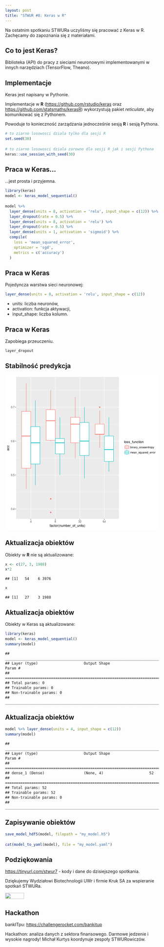 ```yaml
---
layout: post
title: "STWUR #8: Keras w R"
---
```




Na ostatnim spotkaniu STWURa uczyliśmy się pracować z Keras w R. Zachęcamy do zapoznania się z materiałami.

## Co to jest Keras?

Biblioteka (API) do pracy z sieciami neuronowymi implementowanymi w innych narzędziach (TensorFlow, Theano).

## Implementacje

Keras jest napisany w Pythonie. 

Implementacje w **R** (https://github.com/rstudio/keras oraz https://github.com/statsmaths/kerasR) wykorzystują pakiet *reticulate*, aby komunikować się z Pythonem.

Powoduje to konieczność zarządzania jednocześnie sesją **R** i sesją Pythona.


```r
# to ziarno losowosci dziala tylko dla sesji R
set.seed(30)

# to ziarno losowosci dziala zarowno dla sesji R jak i sesji Pythona
keras::use_session_with_seed(30)
```

## Praca w Keras...

...jest prosta i przyjemna.


```r
library(keras)
model <- keras_model_sequential()

model %>% 
  layer_dense(units = 8, activation = 'relu', input_shape = c(12)) %>%
  layer_dropout(rate = 0.5) %>%
  layer_dense(units = 8, activation = 'relu') %>%
  layer_dropout(rate = 0.5) %>%
  layer_dense(units = 1, activation = 'sigmoid') %>% 
  compile(
    loss = 'mean_squared_error',
    optimizer = 'sgd',
    metrics = c('accuracy')
  )
```

## Praca w Keras

Pojedyncza warstwa sieci neuronowej:


```r
layer_dense(units = 8, activation = 'relu', input_shape = c(12))
```

 - units: liczba neuronów,
 - activation: funkcja aktywacji,
 - input_shape: liczba kolumn.

## Praca w Keras

Zapobiega przeuczeniu.


```r
layer_dropout
```

## Stabilność predykcja

![plot of chunk unnamed-chunk-5](/images/STWUR/keras/figure/unnamed-chunk-5-1.png)

## Aktualizacja obiektów

Obiekty w **R** nie są aktualizowane:


```r
x <- c(27, 3, 1988)
x*2
```

```
## [1]   54    6 3976
```

```r
x
```

```
## [1]   27    3 1988
```

## Aktualizacja obiektów

Obiekty w Keras są aktualizowane:


```r
library(keras)
model <- keras_model_sequential()
summary(model)
```

```
## ___________________________________________________________________________
## Layer (type)                     Output Shape                  Param #     
## ===========================================================================
## Total params: 0
## Trainable params: 0
## Non-trainable params: 0
## ___________________________________________________________________________
```

## Aktualizacja obiektów


```r
model %>% layer_dense(units = 4, input_shape = c(12))
summary(model)
```

```
## ___________________________________________________________________________
## Layer (type)                     Output Shape                  Param #     
## ===========================================================================
## dense_1 (Dense)                  (None, 4)                     52          
## ===========================================================================
## Total params: 52
## Trainable params: 52
## Non-trainable params: 0
## ___________________________________________________________________________
```

## Zapisywanie obiektów


```r
save_model_hdf5(model, filepath = "my_model.h5")

cat(model_to_yaml(model), file = "my_model.yaml")
```

## Podziękowania

https://tinyurl.com/stwur7 - kody i dane do dzisiejszego spotkania.

Dziękujemy Wydziałowi Biotechnologii UWr i firmie Kruk SA za wspieranie spotkań STWURa.

<img src='https://stwur.github.io/STWUR//images/kruk_logo.jpg' id="logo" height="35%" width="35%"/>

## Hackathon

bankITpu: https://challengerocket.com/bankitup

Hackathon: analiza danych z sektora finansowego. Darmowe jedzenie i wysokie nagrody! Michał Kurtys koordynuje zespoły STWURowiczów.
